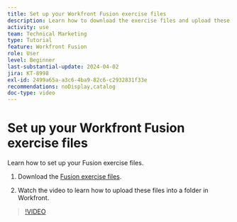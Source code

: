 ```yaml
---
title: Set up your Workfront Fusion exercise files
description: Learn how to download the exercise files and upload these files into a folder in Workfront, in [!DNL Adobe Workfront Fusion].
activity: use
team: Technical Marketing
type: Tutorial
feature: Workfront Fusion
role: User
level: Beginner
last-substantial-update: 2024-04-02
jira: KT-8998
exl-id: 2499a65a-a3c6-4ba9-82c6-c2932831f33e
recommendations: noDisplay,catalog
doc-type: video
---
```

# Set up your Workfront Fusion exercise files

Learn how to set up your Fusion exercise files.

1. Download the [Fusion exercise files](/help/assets/fusion-exercise-files.zip).

1. Watch the video to learn how to upload these files into a folder in Workfront.

>[!VIDEO](https://video.tv.adobe.com/v/335258/?quality=12&learn=on&enablevpops)
